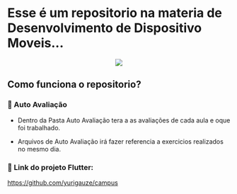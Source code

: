 # Esse é um repositorio na materia de Desenvolvimento de Dispositivo Moveis...

<p align="center">
<img src="http://img.shields.io/static/v1?label=STATUS&message=EM%20DESENVOLVIMENTO&color=GREEN&style=for-the-badge"/>
</p>

## Como funciona o repositorio?

### :book: Auto Avaliação

- Dentro da Pasta Auto Avaliação tera a as avaliações de cada aula e oque foi trabalhado.

- Arquivos de Auto Avaliação irá fazer referencia a exercicios realizados no mesmo dia.


### :book: Link do projeto Flutter:
https://github.com/yurigauze/campus
